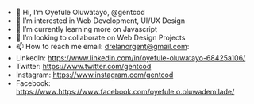 - 👋 Hi, I’m Oyefule Oluwatayo, @gentcod
- 👀 I’m interested in Web Development, UI/UX Design
- 🌱 I’m currently learning more on Javascript
- 💞️ I’m looking to collaborate on Web Design Projects
- 📫 How to reach me email: drelanorgent@gmail.com:
- LinkedIn: https://www.linkedin.com/in/oyefule-oluwatayo-68425a106/
- Twitter: https://www.twitter.com/gentcod
- Instagram: https://www.instagram.com/gentcod 
- Facebook: https://www.https://www.facebook.com/oyefule.o.oluwademilade/

<!---
gentcod/gentcod is a ✨ special ✨ repository because its `README.md` (this file) appears on your GitHub profile.
You can click the Preview link to take a look at your changes.
--->
